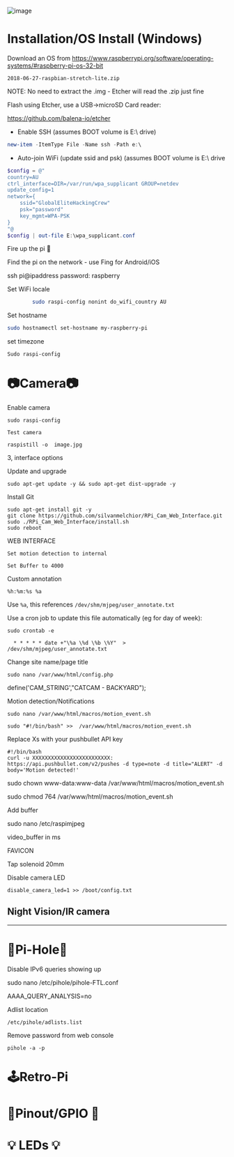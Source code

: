 ![image](https://user-images.githubusercontent.com/38451588/126574688-051a6b6a-df2e-494d-9aef-51e4c6470857.png)


<h1>Installation/OS Install (Windows) </h1>

Download an OS from https://www.raspberrypi.org/software/operating-systems/#raspberry-pi-os-32-bit

````
2018-06-27-raspbian-stretch-lite.zip
````

NOTE: No need to extract the .img - Etcher will read the .zip just fine


Flash using Etcher, use a USB->microSD Card reader:

https://github.com/balena-io/etcher

- Enable SSH (assumes BOOT volume is E:\ drive)
````powershell
new-item -ItemType File -Name ssh -Path e:\ 
````
- Auto-join WiFi (update ssid and psk) (assumes BOOT volume is E:\ drive

````powershell
$config = @"
country=AU
ctrl_interface=DIR=/var/run/wpa_supplicant GROUP=netdev
update_config=1
network={
	ssid="GlobalEliteHackingCrew"
	psk="password"
	key_mgmt=WPA-PSK
}
"@
$config | out-file E:\wpa_supplicant.conf
```````
Fire up the pi 🚀

Find the pi on the network - use Fing for Android/iOS

ssh pi@ipaddress
password: raspberry
        
        
Set WiFi locale
````bash
        sudo raspi-config nonint do_wifi_country AU
````
	

Set hostname
	
````bash
sudo hostnamectl set-hostname my-raspberry-pi	
````
set timezone

````bash
Sudo raspi-config 
```` 

<h1>📷Camera📷</h1>
        
Enable camera

````
sudo raspi-config
````
	
	Test camera
	
	raspistill -o  image.jpg 
	
3, interface options
	

Update and upgrade

````
sudo apt-get update -y && sudo apt-get dist-upgrade -y
````
	
Install Git
	
````        
sudo apt-get install git -y
git clone https://github.com/silvanmelchior/RPi_Cam_Web_Interface.git 
sudo ./RPi_Cam_Web_Interface/install.sh
sudo reboot
````
	
WEB INTERFACE 

    Set motion detection to internal 

    Set Buffer to 4000 

 

Custom annotation 

````
%h:%m:%s %a 
````
 

Use ````%a````, this references ````/dev/shm/mjpeg/user_annotate.txt````

Use a cron job to update this file automatically (eg for day of week): 

````sudo crontab -e````

````
  * * * * * date +"\%a \%d \%b \%Y"  > /dev/shm/mjpeg/user_annotate.txt 
````
 

 

Change site name/page title 
````
sudo nano /var/www/html/config.php 
````
define('CAM_STRING',"CATCAM - BACKYARD"); 

 

 

Motion detection/Notifications 

 
````
sudo nano /var/www/html/macros/motion_event.sh 
````
 
````
sudo "#!/bin/bash" >>  /var/www/html/macros/motion_event.sh 
````
 
Replace Xs with your pushbullet API key
	
````
#!/bin/bash 
curl -u XXXXXXXXXXXXXXXXXXXXXXXXX: https://api.pushbullet.com/v2/pushes -d type=note -d title="ALERT" -d body='Motion detected!' 
`````


sudo chown www-data:www-data /var/www/html/macros/motion_event.sh 

sudo chmod 764 /var/www/html/macros/motion_event.sh 

 

Add buffer  

sudo nano /etc/raspimjpeg 

video_buffer in ms 

 
FAVICON 



 

Tap solenoid 
20mm 

 
Disable camera LED

````disable_camera_led=1 >> /boot/config.txt````


	
<h2>Night Vision/IR camera</h2>

---
	
<h1>🚫Pi-Hole🚫</h1>

Disable IPv6 queries showing up 

sudo nano /etc/pihole/pihole-FTL.conf 

AAAA_QUERY_ANALYSIS=no 

 

 

Adlist location 

````/etc/pihole/adlists.list ````

 

Remove password from web console 

````pihole -a -p````
	
	
<h1>🕹Retro-Pi</h1>

# 🔌Pinout/GPIO 🔌


# 💡 LEDs 💡
